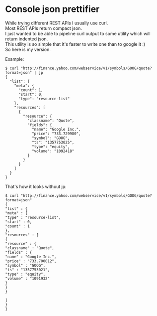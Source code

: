 Console json prettifier
=================================

While trying different REST APIs I usually use curl.<br/>
Most REST APIs return compact json.<br/>
I just wanted to be able to pipeline curl output to some utility which will return indented json.<br/>
This utility is so simple that it's faster to write one than to google it :)<br/>
So here is my version.

Example:
<pre><code>$ curl "http://finance.yahoo.com/webservice/v1/symbols/GOOG/quote?format=json" | jp
{
  "list": {
    "meta": {
      "count": 1,
      "start": 0,
      "type": "resource-list"
    },
    "resources": [
      {
        "resource": {
          "classname": "Quote",
          "fields": {
            "name": "Google Inc.",
            "price": "733.729980",
            "symbol": "GOOG",
            "ts": "1357753025",
            "type": "equity",
            "volume": "1092418"
          }
        }
      }
    ]
  }
}
</code></pre>

That's how it looks without jp:
<pre><code>$ curl "http://finance.yahoo.com/webservice/v1/symbols/GOOG/quote?format=json"
{
"list" : { 
"meta" : { 
"type" : "resource-list",
"start" : 0,
"count" : 1
},
"resources" : [ 
{
"resource" : { 
"classname" : "Quote",
"fields" : { 
"name" : "Google Inc.",
"price" : "733.700012",
"symbol" : "GOOG",
"ts" : "1357753021",
"type" : "equity",
"volume" : "1091932"
}
}
}

]
}
}
</code></pre>
